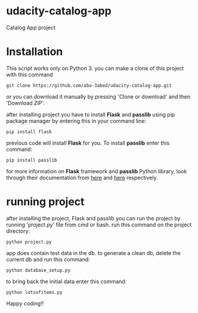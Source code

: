# udacity-catalog-app
Catalog App project 


Installation
============
This script works only on Python 3.
you can make a clone of this project with this command

	git clone https://github.com/abu-3abed/udacity-catalog-app.git
or you can download it manually by pressing 'Clone or download' and then 'Download ZIP'.

after installing project you have to install **Flask** and **passlib** using pip package manager by entering this in your command line:

	pip install flask
  
previous code will install **Flask** for you. To install **passlib** enter this command:

	pip install passlib
	
for more information on **Flask** framework and **passlib** Python library, look through their documentation from [here](http://flask.pocoo.org/docs/1.0/) and [here](https://passlib.readthedocs.io/en/stable/index.html) respectively.

running project
===============

after installing the project, Flask and passlib you can run the project by running 'project.py' file from cmd or bash.  run this command on the project directory:

	python project.py

app does contain test data in the db. to generate a clean db, delete the current db and run this command:

	python database_setup.py
  
to bring back the initial data enter this command:
 
	python lotsofitems.py
  

Happy coding!!
